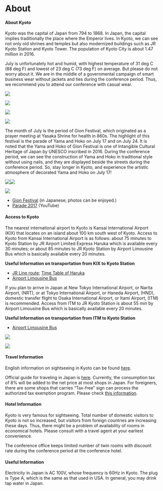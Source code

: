 # About

#### **About Kyoto**

Kyoto was the capital of Japan from 794 to 1868. In Japan, the capital implies traditionally the place where the Emperor lives. In Kyoto, we can see not only old shrines and temples but also modernized buildings such as JR Kyoto Station and Kyoto Tower. The population of Kyoto City is about 1.47 million in 2016.

July is unfortunately hot and humid, with highest temperature of 31 deg C (88 deg F) and lowest of 23 deg C (73 deg F) on average. But please do not worry about it. We are in the middle of a governmental campaign of smart business wear without jackets and ties during the conference period. Thus, we recommend you to attend our conference with casual wear.

![](<.gitbook/assets/image (2).png>)

![](<.gitbook/assets/image (8).png>)

![](<.gitbook/assets/image (7) (1).png>)

![](<.gitbook/assets/image (1) (1).png>)

The month of July is the period of Gion Festival, which originated as a prayer meeting at Yasaka Shrine for health in 860s. The highlight of this festival is the parade of Yama and Hoko on July 17 and on July 24. It is noted that the Yama and Hoko of Gion Festival is one of Intangible Cultural Heritage of Japan by UNESCO inscribed in 2016. During the conference period, we can see the construction of Yama and Hoko in traditional style without using nails, and they are displayed beside the streets during the conference period. So, stay longer in Kyoto, and experience the artistic atmosphere of decorated Yama and Hoko on July 17!

![](<.gitbook/assets/image (3) (1).png>)![](<.gitbook/assets/image (5).png>)

![](<.gitbook/assets/image (9) (1).png>)

* [Gion Festival](https://www.kyokanko.or.jp/gion/index.html) (in Japanese; photos can be enjoyed.)
* [Parade 2017](https://youtu.be/dixlSttBxsE) (YouTube)

#### Access to Kyoto

The nearest international airport to Kyoto is Kansai International Airport (KIX) that locates on an island about 100 km south west of Kyoto. Access to Kyoto from Kansai International Airport is as follows: about 75 minutes to Kyoto Station by JR Airport Limited Express Haruka which is available every 30 minutes; or about 85 minutes to JR Kyoto Station by Airport Limousine Bus which is basically available every 20 minutes.

**Useful Information on transportation from KIX to Kyoto Station**

* [JR Line route](https://www.westjr.co.jp/global/en/travel/shopping/access/train.html); [Time Table of Haruka](http://time.jr-odekake.net/cgi-bin/mydia.cgi?MODE=11\&FUNC=0\&EKI=Kansai-airport\&SENK=\&DIR=\&DDIV=\&CDAY=\&DITD=\&COMPANY\_CODE=4\&COUNTRY\_CODE=en\&INBOUND\_CODE=7\&DATE)
* [Airport Limousine Bus](http://www.kate.co.jp/en/timetable/detail/KY)

If you plan to arrive in Japan at New Tokyo International Airport, or Narita Airport, (NRT), or at Tokyo International Airport, or Haneda Airport, (HND), domestic transfer flight to Osaka International Airport, or Itami Airport, (ITM) is recommended.  Access from ITM to JR Kyoto Station is about 55 min by Airport Limousine Bus which is basically available every 20 minutes.

**Useful Information on transportation from ITM to Kyoto Station**

* [Airport Limousine Bus](http://www.okkbus.co.jp/en/index.html)

![](<.gitbook/assets/image (6).png>)

![](<.gitbook/assets/image (4) (1).png>)

#### Travel Information

English information on sightseeing in Kyoto can be found [here](https://kyoto.travel/en).

Official guide for traveling in Japan is [here](https://www.jnto.go.jp/eng/).  Currently, the consumption tax of 8% will be added to the net price at most shops in Japan.  For foreigners, there are some shops that carries “Tax-free” sign can process the authorized tax exemption program.  Please check [this information](http://tax-freeshop.jnto.go.jp/eng/index.php).

#### Hotel Information

Kyoto is very famous for sightseeing. Total number of domestic visitors to Kyoto is not so increased, but visitors from foreign countries are increasing these days. Thus, there might be a problem of availability of rooms in economical hotels. Please consult with a travel agent at your earliest convenience.

The conference office keeps limited number of twin rooms with discount rate during the conference period at the conference hotel.

#### Useful Information

Electricity in Japan is AC 100V, whose frequency is 60Hz in Kyoto.  The plug is Type A, which is the same as that used in USA.  In general, you may drink tap water in Japan.
